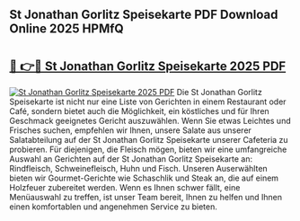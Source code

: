 ## St Jonathan Gorlitz Speisekarte PDF Download Online 2025 HPMfQ

# <h2><a href="http://gc90sf.nevu.top/?p=St+Jonathan+Gorlitz+Speisekarte">🔗 👉🔴 St Jonathan Gorlitz Speisekarte 2025 PDF</a></h2>

[![St Jonathan Gorlitz Speisekarte 2025 PDF](https://i.imgur.com/dBaPXMq.png)](http://gc90sf.nevu.top/?p=St+Jonathan+Gorlitz+Speisekarte)
Die St Jonathan Gorlitz Speisekarte ist nicht nur eine Liste von Gerichten in einem Restaurant oder Café, sondern bietet auch die Möglichkeit, ein köstliches und für Ihren Geschmack geeignetes Gericht auszuwählen. Wenn Sie etwas Leichtes und Frisches suchen, empfehlen wir Ihnen, unsere Salate aus unserer Salatabteilung auf der St Jonathan Gorlitz Speisekarte unserer Cafeteria zu probieren. Für diejenigen, die Fleisch mögen, bieten wir eine umfangreiche Auswahl an Gerichten auf der St Jonathan Gorlitz Speisekarte an: Rindfleisch, Schweinefleisch, Huhn und Fisch. Unseren Auserwählten bieten wir Gourmet-Gerichte wie Schaschlik und Steak an, die auf einem Holzfeuer zubereitet werden. Wenn es Ihnen schwer fällt, eine Menüauswahl zu treffen, ist unser Team bereit, Ihnen zu helfen und Ihnen einen komfortablen und angenehmen Service zu bieten.
